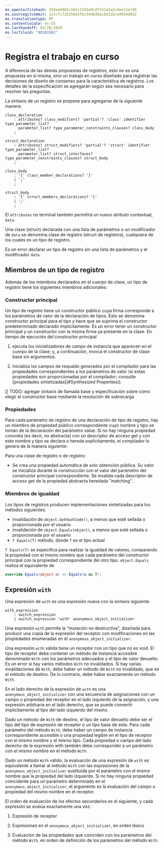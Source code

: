 ```yaml
---
ms.openlocfilehash: 258ae6865c5b2c3103a0cdf7e1e5a2cdee11e740
ms.sourcegitcommit: 1e1c7c72b156e2fbc54d6d6ac8d21bca9934d8d2
ms.translationtype: MT
ms.contentlocale: es-ES
ms.lasthandoff: 03/26/2020
ms.locfileid: "80281962"
---
```

# <a name="records-work-in-progress"></a>Registra el trabajo en curso

A diferencia de las demás propuestas de registros, esto no es una propuesta en sí misma, sino un trabajo en curso diseñado para registrar las decisiones de diseño de consenso para la característica de registros. Los detalles de la especificación se agregarán según sea necesario para resolver las preguntas.

La sintaxis de un registro se propone para agregarse de la siguiente manera:

```antlr
class_declaration
    : attributes? class_modifiers? 'partial'? 'class' identifier type_parameter_list?
      parameter_list? type_parameter_constraints_clauses? class_body
    ;

struct_declaration
    : attributes? struct_modifiers? 'partial'? 'struct' identifier type_parameter_list?
      parameter_list? struct_interfaces? type_parameter_constraints_clauses? struct_body
    ;

class_body
    : '{' class_member_declarations? '}'
    | ';'
    ;

struct_body
    : '{' struct_members_declarations? '}'
    | ';'
    ;
```

El `attributes` no terminal también permitirá un nuevo atributo contextual, `data`.

Una clase (struct) declarada con una lista de parámetros o un modificador de `data` se denomina clase de registro (struct de registros), cualquiera de los cuales es un tipo de registro.

Es un error declarar un tipo de registro sin una lista de parámetros y el modificador `data`.

## <a name="members-of-a-record-type"></a>Miembros de un tipo de registro

Además de los miembros declarados en el cuerpo de clase, un tipo de registro tiene los siguientes miembros adicionales:

### <a name="primary-constructor"></a>Constructor principal

Un tipo de registro tiene un constructor público cuya firma corresponde a los parámetros de valor de la declaración de tipos. Esto se denomina constructor principal para el tipo y hace que se suprima el constructor predeterminado declarado implícitamente. Es un error tener un constructor principal y un constructor con la misma firma ya presente en la clase.
En tiempo de ejecución del constructor principal 

1. ejecuta los inicializadores de campo de instancia que aparecen en el cuerpo de la clase; y, a continuación, invoca el constructor de clase base sin argumentos.

1. Inicializa los campos de respaldo generados por el compilador para las propiedades correspondientes a los parámetros de valor (si estas propiedades son proporcionadas por el compilador; consulte [propiedades sintetizadas](#Synthesized Properties)).


[] TODO: agregar sintaxis de llamada base y especificación sobre cómo elegir el constructor base mediante la resolución de sobrecarga

### <a name="properties"></a>Propiedades

Para cada parámetro de registro de una declaración de tipo de registro, hay un miembro de propiedad público correspondiente cuyo nombre y tipo se toman de la declaración del parámetro value. Si no hay ninguna propiedad concreta (es decir, no abstracta) con un descriptor de acceso get y con este nombre y tipo se declara o hereda explícitamente, el compilador lo genera de la manera siguiente:

Para una clase de registro o de registro:

* Se crea una propiedad automática de solo obtención pública. Su valor se inicializa durante la construcción con el valor del parámetro del constructor principal correspondiente. Se invalida cada descriptor de acceso get de la propiedad abstracta heredada "matching".

### <a name="equality-members"></a>Miembros de igualdad

Los tipos de registros producen implementaciones sintetizadas para los métodos siguientes:

* invalidación de `object.GetHashCode()`, a menos que esté sellada o proporcionada por el usuario
* invalidación de `object.Equals(object)`, a menos que esté sellada o proporcionada por el usuario
* `T Equals(T)` método, donde `T` es el tipo actual

`T Equals(T)` se especifica para realizar la igualdad de valores, comparando la propiedad con el mismo nombre que cada parámetro del constructor principal con la propiedad correspondiente del otro tipo.
`object.Equals` realiza el equivalente de

```C#
override Equals(object o) => Equals(o as T);
```

## <a name="with-expression"></a>Expresión `with`

Una expresión de `with` es una expresión nueva con la sintaxis siguiente.

```antlr
with_expression
    : switch_expression
    | switch_expression 'with' anonymous_object_initializer
```

Una expresión `with` permite la "mutación no destructiva", diseñada para producir una copia de la expresión del receptor con modificaciones en las propiedades enumeradas en el `anonymous_object_initializer`.

Una expresión `with` válida tiene un receptor con un tipo que no es void. El tipo de receptor debe contener un método de instancia accesible denominado `With` con los parámetros adecuados y el tipo de valor devuelto. Es un error si hay varios métodos `With` no invalidados. Si hay varias invalidaciones de `With`, debe haber un método de `With` no invalidado, que es el método de destino. De lo contrario, debe haber exactamente un método `With`.

En el lado derecho de la expresión de `with` es una `anonymous_object_initializer` con una secuencia de asignaciones con un campo o propiedad del receptor en el lado izquierdo de la asignación, y una expresión arbitraria en el lado derecho, que se puede convertir implícitamente al tipo del lado izquierdo del mismo.

Dado un método de `With` de destino, el tipo de valor devuelto debe ser el tipo del tipo de expresión de receptor o un tipo base de este. Para cada parámetro del método `With`, debe haber un campo de instancia correspondiente accesible o una propiedad legible en el tipo de receptor con el mismo nombre y el mismo tipo. Cada propiedad o campo del lado derecho de la expresión with también debe corresponder a un parámetro con el mismo nombre en el método `With`.

Dado un método `With` válido, la evaluación de una expresión de `with` es equivalente a llamar al método `With` con las expresiones de la `anonymous_object_initializer` sustituida por el parámetro con el mismo nombre que la propiedad del lado izquierdo. Si no hay ninguna propiedad coincidente para un parámetro determinado en el `anonymous_object_initializer`, el argumento es la evaluación del campo o propiedad del mismo nombre en el receptor.

El orden de evaluación de los efectos secundarios es el siguiente, y cada expresión se evalúa exactamente una vez:

1. Expresión de receptor

2. Expresiones en el `anonymous_object_initializer`, en orden léxico

3. Evaluación de las propiedades que coinciden con los parámetros del método `With`, en orden de definición de los parámetros del método `With`.